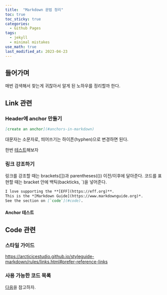 ```yaml
---
title:  "Markdown 문법 정리"
toc: true
toc_sticky: true
categories:
  - Github Pages
tags:
  - jekyll
  - minimal mistakes
use_math: true
last_modified_at: 2023-04-23
---
```


## 들어가며

매번 검색해서 찾는게 귀찮아서 알게 된 노하우를 정리할까 한다.

## Link 관련

### Header에 anchor 만들기

```md
[create an anchor](#anchors-in-markdown)
```

대문자는 소문자로, 띄어쓰기는 하이픈(hyphen)으로 변경하면 된다.

한번 [테스트](#anchor-테스트)해보자

### 링크 강조하기

링크를 강조할 때는 brackets([])과 parentheses(()) 이전/이후에 달아준다.
코드를 표현할 때는 bracket 안에 백틱(backticks, `)을 넣어준다.

```md
I love supporting the **[EFF](https://eff.org)**.
This is the *[Markdown Guide](https://www.markdownguide.org)*.
See the section on [`code`](#code).
```

#### Anchor 테스트

## Code 관련

### 스타일 가이드

https://arcticicestudio.github.io/styleguide-markdown/rules/links.html#prefer-reference-links

### 사용 가능한 코드 목록

[다음](https://github.com/github/linguist/blob/3c3b037910006fc2f1a9bb34b2c4e9cde062206c/lib/linguist/languages.yml#L5842-L5843)을 참고하자.
